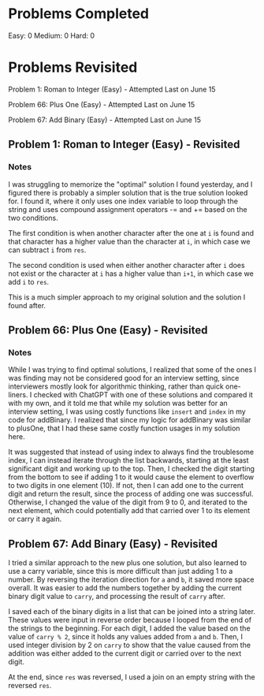 # Problems Completed
Easy: 0
Medium: 0
Hard: 0

# Problems Revisited
Problem 1: Roman to Integer (Easy) - Attempted Last on June 15

Problem 66: Plus One (Easy) - Attempted Last on June 15

Problem 67: Add Binary (Easy) - Attempted Last on June 15

## Problem 1: Roman to Integer (Easy) - Revisited

### Notes

I was struggling to memorize the "optimal" solution I found yesterday, and I figured there is
probably a simpler solution that is the true solution looked for. I found it, where it only uses
one index variable to loop through the string and uses compound assignment operators -= and +=
based on the two conditions.

The first condition is when another character after the one at `i` is found and that character has
a higher value than the character at `i`, in which case we can subtract `i` from `res`.

The second condition is used when either another character after `i` does not exist or the character
at `i` has a higher value than `i+1`, in which case we add `i` to `res`.

This is a much simpler approach to my original solution and the solution I found after.

## Problem 66: Plus One (Easy) - Revisited

### Notes

While I was trying to find optimal solutions, I realized that some of the ones I was finding may
not be considered good for an interview setting, since interviewers mostly look for algorithmic
thinking, rather than quick one-liners. I checked with ChatGPT with one of these solutions and compared
it with my own, and it told me that while my solution was better for an interview setting, I was using
costly functions like `insert` and `index` in my code for addBinary. I realized that since my logic for
addBinary was similar to plusOne, that I had these same costly function usages in my solution here.

It was suggested that instead of using index to always find the troublesome index, I can instead iterate
through the list backwards, starting at the least significant digit and working up to the top. Then, I
checked the digit starting from the bottom to see if adding 1 to it would cause the element to overflow to
two digits in one element (10). If not, then I can add one to the current digit and return the result,
since the process of adding one was successful. Otherwise, I changed the value of the digit from 9 to 0,
and iterated to the next element, which could potentially add that carried over 1 to its element or carry
it again.

## Problem 67: Add Binary (Easy) - Revisited

I tried a similar approach to the new plus one solution, but also learned to use a carry variable, since
this is more difficult than just adding 1 to a number. By reversing the iteration direction for `a` and `b`,
it saved more space overall. It was easier to add the numbers together by adding the current binary digit
value to `carry`, and processing the result of `carry` after.

I saved each of the binary digits in a list that can be joined into a string later. These values were input in
reverse order because I looped from the end of the strings to the beginning. For each digit, I added the value
based on the value of `carry % 2`, since it holds any values added from `a` and `b`. Then, I used integer division
by 2 on `carry` to show that the value caused from the addition was either added to the current digit or
carried over to the next digit.

At the end, since `res` was reversed, I used a join on an empty string with the reversed `res`.